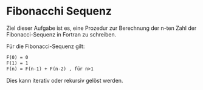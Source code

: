# Fibonacchi Sequenz

Ziel dieser Aufgabe ist es, eine Prozedur zur Berechnung der n-ten Zahl der Fibonacci-Sequenz in Fortran zu schreiben.

Für die Fibonacci-Sequenz gilt:

```txt
F(0) = 0
F(1) = 1
F(n) = F(n-1) + F(n-2) , für n>1
```

Dies kann iterativ oder rekursiv gelöst werden.
